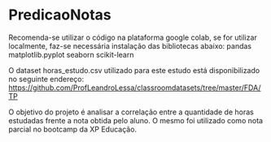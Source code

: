 # PredicaoNotas

Recomenda-se utilizar o código na plataforma google colab, se for utilizar localmente, faz-se necessária instalação das bibliotecas abaixo:
pandas
matplotlib.pyplot
seaborn
scikit-learn

O dataset horas_estudo.csv utilizado para este estudo está disponibilizado no seguinte endereço: https://github.com/ProfLeandroLessa/classroomdatasets/tree/master/FDA/TP

O objetivo do projeto é analisar a correlação entre a quantidade de horas estudadas frente a nota obtida pelo aluno. O mesmo foi utilizado como nota parcial no bootcamp da XP Educação.
